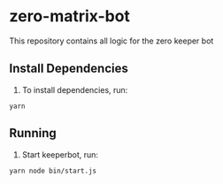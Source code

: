 # zero-matrix-bot
This repository contains all logic for the zero keeper bot

## Install Dependencies
1. To install dependencies, run:
```
yarn
```

## Running 
1. Start keeperbot, run:
```
yarn node bin/start.js
```





